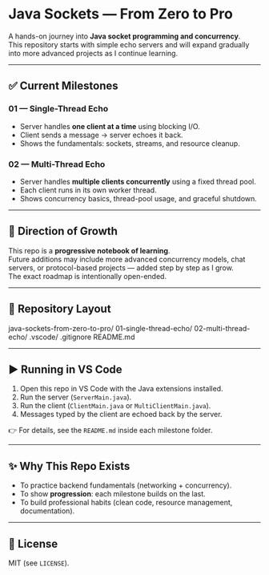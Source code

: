 # Java Sockets — From Zero to Pro

A hands-on journey into **Java socket programming and concurrency**.  
This repository starts with simple echo servers and will expand gradually into more advanced projects as I continue learning.

---

## ✅ Current Milestones

### 01 — Single-Thread Echo
- Server handles **one client at a time** using blocking I/O.
- Client sends a message → server echoes it back.
- Shows the fundamentals: sockets, streams, and resource cleanup.

### 02 — Multi-Thread Echo
- Server handles **multiple clients concurrently** using a fixed thread pool.
- Each client runs in its own worker thread.
- Shows concurrency basics, thread-pool usage, and graceful shutdown.

---

## 🚀 Direction of Growth
This repo is a **progressive notebook of learning**.  
Future additions may include more advanced concurrency models, chat servers, or protocol-based projects — added step by step as I grow.  
The exact roadmap is intentionally open-ended.

---

## 📂 Repository Layout
java-sockets-from-zero-to-pro/
01-single-thread-echo/
02-multi-thread-echo/
.vscode/
.gitignore
README.md


---

## ▶️ Running in VS Code
1. Open this repo in VS Code with the Java extensions installed.  
2. Run the server (`ServerMain.java`).  
3. Run the client (`ClientMain.java` or `MultiClientMain.java`).  
4. Messages typed by the client are echoed back by the server.  

👉 For details, see the `README.md` inside each milestone folder.

---

## ✨ Why This Repo Exists
- To practice backend fundamentals (networking + concurrency).  
- To show **progression**: each milestone builds on the last.  
- To build professional habits (clean code, resource management, documentation).  

---

## 📜 License
MIT (see `LICENSE`).
